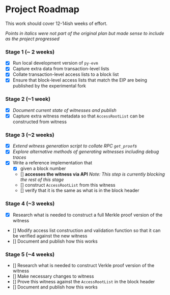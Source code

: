 # Project Roadmap

This work should cover 12-14ish weeks of effort.

_Points in italics were not part of the original plan but made sense to include as the project progressed_

### Stage 1 (~ 2 weeks)
- [x] Run local development version of `py-evm`
- [x] Capture extra data from transaction-level lists
- [x] Collate transaction-level access lists to a block list
- [x] Ensure that block-level access lists that match the EIP are being published by the experimental fork

### Stage 2 (~1 week)
- [x] _Document current state of witnesses and publish_
- [x] Capture extra witness metadata so that `AccessRootList` can be constructed from witness

### Stage 3 (~2 weeks)
- [x] _Extend witness generation script to collate RPC `get_proof`s_
- [x] _Explore alternative methods of generating witnesses including debug traces_
- [x] Write a reference implementation that
	- [x] given a block number
	- [] **accesses the witness via API** _Note: This step is currently blocking the rest of this stage_
	- [] construct `AccessRootList` from this witness
	- [] verify that it is the same as what is in the block header

### Stage 4 (~3 weeks)
- [x] Research what is needed to construct a full Merkle proof version of the witness
- [] Modify access list construction and validation function so that it can be verified against the new witness
- [] Document and publish how this works

### Stage 5 (~4 weeks)
- [] Research what is needed to construct Verkle proof version of the witness
- [] Make necessary changes to witness
- [] Prove this witness against the `AccessRootList` in the block header
- [] Document and publish how this works
